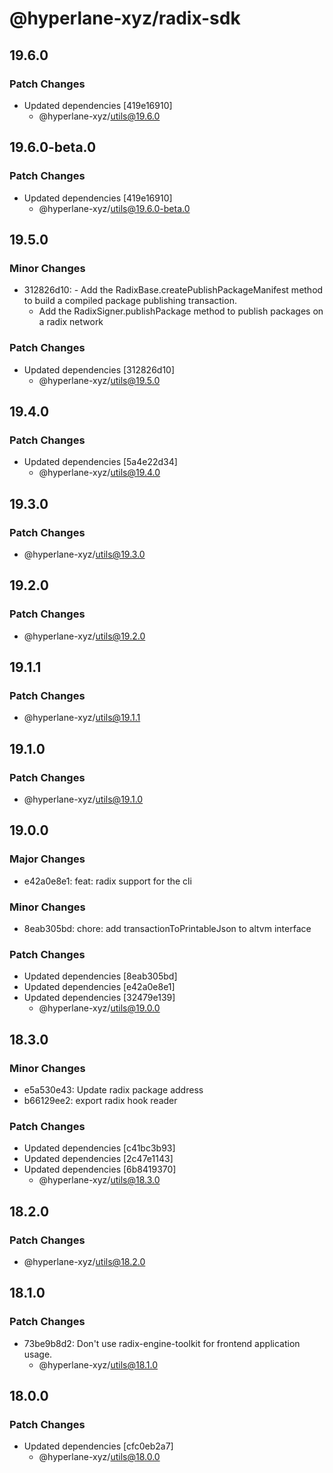 # @hyperlane-xyz/radix-sdk

## 19.6.0

### Patch Changes

- Updated dependencies [419e16910]
  - @hyperlane-xyz/utils@19.6.0

## 19.6.0-beta.0

### Patch Changes

- Updated dependencies [419e16910]
  - @hyperlane-xyz/utils@19.6.0-beta.0

## 19.5.0

### Minor Changes

- 312826d10: - Add the RadixBase.createPublishPackageManifest method to build a compiled package publishing transaction.
  - Add the RadixSigner.publishPackage method to publish packages on a radix network

### Patch Changes

- Updated dependencies [312826d10]
  - @hyperlane-xyz/utils@19.5.0

## 19.4.0

### Patch Changes

- Updated dependencies [5a4e22d34]
  - @hyperlane-xyz/utils@19.4.0

## 19.3.0

### Patch Changes

- @hyperlane-xyz/utils@19.3.0

## 19.2.0

### Patch Changes

- @hyperlane-xyz/utils@19.2.0

## 19.1.1

### Patch Changes

- @hyperlane-xyz/utils@19.1.1

## 19.1.0

### Patch Changes

- @hyperlane-xyz/utils@19.1.0

## 19.0.0

### Major Changes

- e42a0e8e1: feat: radix support for the cli

### Minor Changes

- 8eab305bd: chore: add transactionToPrintableJson to altvm interface

### Patch Changes

- Updated dependencies [8eab305bd]
- Updated dependencies [e42a0e8e1]
- Updated dependencies [32479e139]
  - @hyperlane-xyz/utils@19.0.0

## 18.3.0

### Minor Changes

- e5a530e43: Update radix package address
- b66129ee2: export radix hook reader

### Patch Changes

- Updated dependencies [c41bc3b93]
- Updated dependencies [2c47e1143]
- Updated dependencies [6b8419370]
  - @hyperlane-xyz/utils@18.3.0

## 18.2.0

### Patch Changes

- @hyperlane-xyz/utils@18.2.0

## 18.1.0

### Patch Changes

- 73be9b8d2: Don't use radix-engine-toolkit for frontend application usage.
  - @hyperlane-xyz/utils@18.1.0

## 18.0.0

### Patch Changes

- Updated dependencies [cfc0eb2a7]
  - @hyperlane-xyz/utils@18.0.0
